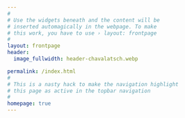 ```yaml
---
#
# Use the widgets beneath and the content will be
# inserted automagically in the webpage. To make
# this work, you have to use › layout: frontpage
#
layout: frontpage
header:
  image_fullwidth: header-chavalatsch.webp

permalink: /index.html
#
# This is a nasty hack to make the navigation highlight
# this page as active in the topbar navigation
#
homepage: true
---
```




